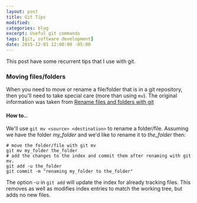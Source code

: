 ```yaml
---
layout: post
title: Git Tips
modified:
categories: blog
excerpt: Useful git commands
tags: [git, software development]
date: 2015-12-01 12:00:00 -05:00
---
```


This post have some recurrent tips that I use with git.

### Moving files/folders

When you need to move or rename a file/folder that is in a git repository, then you'll need to take special care (more than using `mv`). The original information was taken from [Rename files and folders with git](http://www.patrick-wied.at/blog/rename-files-and-folders-with-git)

#### How to..
We'll use `git mv <source> <destination>` to rename a folder/file. Assuming we have the folder *my_folder* and we'd like to rename it to *the_folder* then:

    # move the folder/file with git mv
    git mv my_folder the_folder
    # add the changes to the index and commit them after renaming with git mv.
    git add -u the_folder 
    git commit -m "renaming my_folder to the_folder"


The option *-u* in `git add` will update the index for already tracking files. This removes as well as modifies index entries to match the working tree, but adds no new files.
